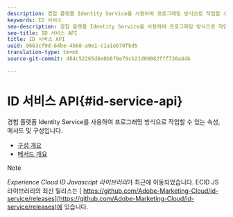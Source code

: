 ```yaml
---
description: 경험 플랫폼 Identity Service를 사용하여 프로그래밍 방식으로 작업할 수 있는 속성, 메서드 및 구성입니다.
keywords: ID 서비스
seo-description: 경험 플랫폼 Identity Service를 사용하여 프로그래밍 방식으로 작업할 수 있는 속성, 메서드 및 구성입니다.
seo-title: ID 서비스 API
title: ID 서비스 API
uuid: 9663cf9d-64be-4b68-a0e1-c1a1eb70fbd5
translation-type: tm+mt
source-git-commit: 484c52265d8e0b6f0e79cb21d09082fff730a44b

---
```



# ID 서비스 API{#id-service-api}

경험 플랫폼 Identity Service를 사용하여 프로그래밍 방식으로 작업할 수 있는 속성, 메서드 및 구성입니다.

* [구성 개요](function-vars/function-vars.md)
* [메서드 개요](get-set/get-set.md)

>[!NOTE]
>
>*Experience Cloud ID Javascript 라이브러리*가 최근에 이동되었습니다. ECID JS 라이브러리의 최신 릴리스는 [ https://github.com/Adobe-Marketing-Cloud/id-service/releases](https://github.com/Adobe-Marketing-Cloud/id-service/releases)에 있습니다.

